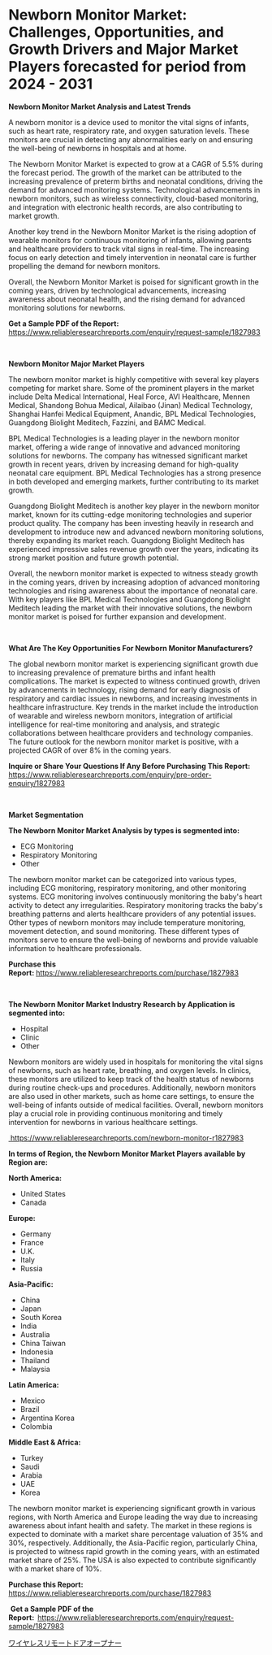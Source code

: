 <p><h1>Newborn Monitor Market: Challenges, Opportunities, and Growth Drivers and Major Market Players forecasted for period from 2024 - 2031</h1></p><p><strong>Newborn Monitor Market Analysis and Latest Trends</strong></p>
<p><p>A newborn monitor is a device used to monitor the vital signs of infants, such as heart rate, respiratory rate, and oxygen saturation levels. These monitors are crucial in detecting any abnormalities early on and ensuring the well-being of newborns in hospitals and at home.</p><p>The Newborn Monitor Market is expected to grow at a CAGR of 5.5% during the forecast period. The growth of the market can be attributed to the increasing prevalence of preterm births and neonatal conditions, driving the demand for advanced monitoring systems. Technological advancements in newborn monitors, such as wireless connectivity, cloud-based monitoring, and integration with electronic health records, are also contributing to market growth.</p><p>Another key trend in the Newborn Monitor Market is the rising adoption of wearable monitors for continuous monitoring of infants, allowing parents and healthcare providers to track vital signs in real-time. The increasing focus on early detection and timely intervention in neonatal care is further propelling the demand for newborn monitors.</p><p>Overall, the Newborn Monitor Market is poised for significant growth in the coming years, driven by technological advancements, increasing awareness about neonatal health, and the rising demand for advanced monitoring solutions for newborns.</p></p>
<p><strong>Get a Sample PDF of the Report:&nbsp;</strong> <a href="https://www.reliableresearchreports.com/enquiry/request-sample/1827983">https://www.reliableresearchreports.com/enquiry/request-sample/1827983</a></p>
<p>&nbsp;</p>
<p><strong>Newborn Monitor Major Market Players</strong></p>
<p><p>The newborn monitor market is highly competitive with several key players competing for market share. Some of the prominent players in the market include Delta Medical International, Heal Force, AVI Healthcare, Mennen Medical, Shandong Bohua Medical, Ailaibao (Jinan) Medical Technology, Shanghai Hanfei Medical Equipment, Anandic, BPL Medical Technologies, Guangdong Biolight Meditech, Fazzini, and BAMC Medical.</p><p>BPL Medical Technologies is a leading player in the newborn monitor market, offering a wide range of innovative and advanced monitoring solutions for newborns. The company has witnessed significant market growth in recent years, driven by increasing demand for high-quality neonatal care equipment. BPL Medical Technologies has a strong presence in both developed and emerging markets, further contributing to its market growth.</p><p>Guangdong Biolight Meditech is another key player in the newborn monitor market, known for its cutting-edge monitoring technologies and superior product quality. The company has been investing heavily in research and development to introduce new and advanced newborn monitoring solutions, thereby expanding its market reach. Guangdong Biolight Meditech has experienced impressive sales revenue growth over the years, indicating its strong market position and future growth potential.</p><p>Overall, the newborn monitor market is expected to witness steady growth in the coming years, driven by increasing adoption of advanced monitoring technologies and rising awareness about the importance of neonatal care. With key players like BPL Medical Technologies and Guangdong Biolight Meditech leading the market with their innovative solutions, the newborn monitor market is poised for further expansion and development.</p></p>
<p>&nbsp;</p>
<p><strong>What Are The Key Opportunities For Newborn Monitor Manufacturers?</strong></p>
<p><p>The global newborn monitor market is experiencing significant growth due to increasing prevalence of premature births and infant health complications. The market is expected to witness continued growth, driven by advancements in technology, rising demand for early diagnosis of respiratory and cardiac issues in newborns, and increasing investments in healthcare infrastructure. Key trends in the market include the introduction of wearable and wireless newborn monitors, integration of artificial intelligence for real-time monitoring and analysis, and strategic collaborations between healthcare providers and technology companies. The future outlook for the newborn monitor market is positive, with a projected CAGR of over 8% in the coming years.</p></p>
<p><strong>Inquire or Share Your Questions If Any Before Purchasing This Report:</strong> <a href="https://www.reliableresearchreports.com/enquiry/pre-order-enquiry/1827983">https://www.reliableresearchreports.com/enquiry/pre-order-enquiry/1827983</a></p>
<p>&nbsp;</p>
<p><strong>Market Segmentation</strong></p>
<p><strong>The Newborn Monitor Market Analysis by types is segmented into:</strong></p>
<p><ul><li>ECG Monitoring</li><li>Respiratory Monitoring</li><li>Other</li></ul></p>
<p><p>The newborn monitor market can be categorized into various types, including ECG monitoring, respiratory monitoring, and other monitoring systems. ECG monitoring involves continuously monitoring the baby's heart activity to detect any irregularities. Respiratory monitoring tracks the baby's breathing patterns and alerts healthcare providers of any potential issues. Other types of newborn monitors may include temperature monitoring, movement detection, and sound monitoring. These different types of monitors serve to ensure the well-being of newborns and provide valuable information to healthcare professionals.</p></p>
<p><strong>Purchase this Report:&nbsp;</strong><a href="https://www.reliableresearchreports.com/purchase/1827983">https://www.reliableresearchreports.com/purchase/1827983</a></p>
<p>&nbsp;</p>
<p><strong>The Newborn Monitor Market Industry Research by Application is segmented into:</strong></p>
<p><ul><li>Hospital</li><li>Clinic</li><li>Other</li></ul></p>
<p><p>Newborn monitors are widely used in hospitals for monitoring the vital signs of newborns, such as heart rate, breathing, and oxygen levels. In clinics, these monitors are utilized to keep track of the health status of newborns during routine check-ups and procedures. Additionally, newborn monitors are also used in other markets, such as home care settings, to ensure the well-being of infants outside of medical facilities. Overall, newborn monitors play a crucial role in providing continuous monitoring and timely intervention for newborns in various healthcare settings.</p></p>
<p><a href="https://www.reliableresearchreports.com/newborn-monitor-r1827983">&nbsp;https://www.reliableresearchreports.com/newborn-monitor-r1827983</a></p>
<p><strong>In terms of Region, the Newborn Monitor Market Players available by Region are:</strong></p>
<p>
    <p> <strong> North America: </strong>
        <ul>
            <li>United States</li>
            <li>Canada</li>
        </ul>
        </p> 
    <p> <strong> Europe: </strong>
        <ul>
            <li>Germany</li>
            <li>France</li>
            <li>U.K.</li>
            <li>Italy</li>
            <li>Russia</li>
        </ul>
        </p> 
    <p> <strong> Asia-Pacific: </strong>
        <ul>
            <li>China</li>
            <li>Japan</li>
            <li>South Korea</li>
            <li>India</li>
            <li>Australia</li>
            <li>China Taiwan</li>
            <li>Indonesia</li>
            <li>Thailand</li>
            <li>Malaysia</li>
        </ul>
        </p> 
    <p> <strong> Latin America: </strong>
        <ul>
            <li>Mexico</li>
            <li>Brazil</li>
            <li>Argentina Korea</li>
            <li>Colombia</li>
        </ul>
        </p> 
    <p> <strong> Middle East & Africa: </strong>
        <ul>
            <li>Turkey</li>
            <li>Saudi</li>
            <li>Arabia</li>
            <li>UAE</li>
            <li>Korea</li>
        </ul>
    </p>
    </p>
<p><p>The newborn monitor market is experiencing significant growth in various regions, with North America and Europe leading the way due to increasing awareness about infant health and safety. The market in these regions is expected to dominate with a market share percentage valuation of 35% and 30%, respectively. Additionally, the Asia-Pacific region, particularly China, is projected to witness rapid growth in the coming years, with an estimated market share of 25%. The USA is also expected to contribute significantly with a market share of 10%.</p></p>
<p><strong>Purchase this Report: </strong><a href="https://www.reliableresearchreports.com/purchase/1827983">https://www.reliableresearchreports.com/purchase/1827983</a></p>
<p>&nbsp;<strong>Get a Sample PDF of the Report:&nbsp;&nbsp;</strong><a href="https://www.reliableresearchreports.com/enquiry/request-sample/1827983">https://www.reliableresearchreports.com/enquiry/request-sample/1827983</a></p>
<p><strong></strong></p>
<p><p><a href="https://github.com/RaeJenkins1952/Market-Research-Report-List-1/blob/main/922600349458.md">ワイヤレスリモートドアオープナー</a></p></p>